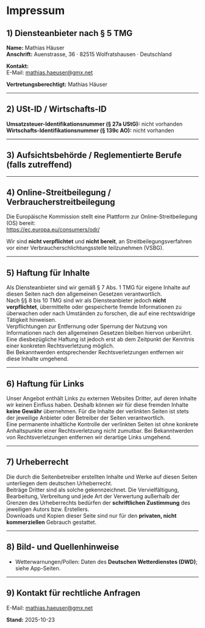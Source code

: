 ﻿# Impressum

## 1) Diensteanbieter nach § 5 TMG
**Name:** Mathias Häuser  
**Anschrift:** Auenstrasse, 36 · 82515 Wolfratshausen · Deutschland

**Kontakt:**  
E-Mail: mathias.haeuser@gmx.net  

**Vertretungsberechtigt:** Mathias Häuser

---

## 2) USt-ID / Wirtschafts-ID
**Umsatzsteuer-Identifikationsnummer (§ 27a UStG):** nicht vorhanden  
**Wirtschafts-Identifikationsnummer (§ 139c AO):** nicht vorhanden

---

## 3) Aufsichtsbehörde / Reglementierte Berufe (falls zutreffend)

---

## 4) Online-Streitbeilegung / Verbraucherstreitbeilegung
Die Europäische Kommission stellt eine Plattform zur Online-Streitbeilegung (OS) bereit:  
<https://ec.europa.eu/consumers/odr/>

Wir sind **nicht verpflichtet** und **nicht bereit**, an Streitbeilegungsverfahren vor einer Verbraucherschlichtungsstelle teilzunehmen (VSBG).

---

## 5) Haftung für Inhalte
Als Diensteanbieter sind wir gemäß § 7 Abs. 1 TMG für eigene Inhalte auf diesen Seiten nach den allgemeinen Gesetzen verantwortlich.  
Nach §§ 8 bis 10 TMG sind wir als Diensteanbieter jedoch **nicht verpflichtet**, übermittelte oder gespeicherte fremde Informationen zu überwachen oder nach Umständen zu forschen, die auf eine rechtswidrige Tätigkeit hinweisen.  
Verpflichtungen zur Entfernung oder Sperrung der Nutzung von Informationen nach den allgemeinen Gesetzen bleiben hiervon unberührt. Eine diesbezügliche Haftung ist jedoch erst ab dem Zeitpunkt der Kenntnis einer konkreten Rechtsverletzung möglich.  
Bei Bekanntwerden entsprechender Rechtsverletzungen entfernen wir diese Inhalte umgehend.

---

## 6) Haftung für Links
Unser Angebot enthält Links zu externen Websites Dritter, auf deren Inhalte wir keinen Einfluss haben. Deshalb können wir für diese fremden Inhalte **keine Gewähr** übernehmen. Für die Inhalte der verlinkten Seiten ist stets der jeweilige Anbieter oder Betreiber der Seiten verantwortlich.  
Eine permanente inhaltliche Kontrolle der verlinkten Seiten ist ohne konkrete Anhaltspunkte einer Rechtsverletzung nicht zumutbar. Bei Bekanntwerden von Rechtsverletzungen entfernen wir derartige Links umgehend.

---

## 7) Urheberrecht
Die durch die Seitenbetreiber erstellten Inhalte und Werke auf diesen Seiten unterliegen dem deutschen Urheberrecht.  
Beiträge Dritter sind als solche gekennzeichnet. Die Vervielfältigung, Bearbeitung, Verbreitung und jede Art der Verwertung außerhalb der Grenzen des Urheberrechts bedürfen der **schriftlichen Zustimmung** des jeweiligen Autors bzw. Erstellers.  
Downloads und Kopien dieser Seite sind nur für den **privaten, nicht kommerziellen** Gebrauch gestattet.

---

## 8) Bild- und Quellenhinweise
- Wetterwarnungen/Pollen: Daten des **Deutschen Wetterdienstes (DWD)**; siehe App-Seiten.  

---

## 9) Kontakt für rechtliche Anfragen
E-Mail: mathias.haeuser@gmx.net

**Stand:** 2025-10-23
